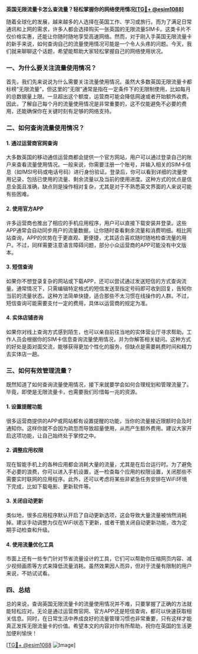 **英国无限流量卡怎么查流量？轻松掌握你的网络使用情况[[TG💪+ @esim1088](https://t.me/s/esim1088)]**

随着全球化的发展，越来越多的人选择在英国工作、学习或旅行。而为了满足日常通讯和上网的需求，许多人都会选择购买一张英国的无限流量SIM卡。这类卡片不仅价格实惠，还能让你随时随地享受高速网络。然而，对于刚入手英国无限流量卡的新手来说，如何查询自己的流量使用情况可能是一个令人头疼的问题。今天，我们就来聊聊这个话题，希望能帮助大家轻松掌握自己的网络使用状况。

### 一、为什么要关注流量使用情况？

首先，我们先来说说为什么需要关注流量使用情况。虽然大多数英国无限流量卡都标榜“无限流量”，但这里的“无限”通常是指在一定条件下的无限制使用，比如每月的总数据量上限。一旦超出这个额度，运营商可能会降低网速或者开始额外收费。因此，了解自己每个月的流量使用情况是非常重要的，这不仅能避免不必要的费用，还能确保你在关键时刻有足够的网络支持。

### 二、如何查询流量使用情况？

#### 1. 通过运营商官网查询

大多数英国的移动通信运营商都会提供一个官方网站，用户可以通过登录自己的账户来查看流量使用情况。一般来说，你需要注册一个账号，并输入相关的SIM卡信息（如IMSI号码或电话号码）进行身份验证。登录后，你可以看到详细的流量使用记录，包括已使用的流量、剩余流量以及当前的使用进度。这种方式的优点是信息全面且准确，缺点则是操作相对复杂，尤其是对于不熟悉英文界面的人来说可能有些困难。

#### 2. 使用官方APP

许多运营商也推出了相应的手机应用程序，用户可以直接下载安装并登录。这些APP通常会自动同步用户的流量数据，让你随时查看剩余流量和消费明细。相比网站查询，APP的优势在于更直观、更便捷，尤其适合喜欢随时随地检查流量的用户。不过，同样需要注意语言障碍问题，部分小众运营商的APP可能没有中文版本。

#### 3. 短信查询

如果你不想登录复杂的网站或下载APP，还可以尝试通过发送短信的方式查询流量。通常情况下，只需编辑特定格式的短信发送至指定号码即可收到回复，告知你当前的流量状态。这种方法简单快捷，适合那些不太习惯在线操作的人群。不过，短信查询可能需要支付一定的费用，具体以运营商的规定为准。

#### 4. 实体店铺咨询

如果你对线上查询方式感到陌生，也可以亲自前往当地的实体营业厅寻求帮助。工作人员会根据你的SIM卡信息查询流量使用情况，并为你解答相关疑问。这种方式的好处是面对面交流，能够获得更加个性化的服务，但缺点是需要耗费时间和精力去实体店一趟。

### 三、如何有效管理流量？

既然知道了如何查询流量使用情况，接下来就要学会如何合理规划和管理流量了。毕竟，即使是无限流量卡，也需要我们珍惜每一兆的资源。

#### 1. 设置提醒功能

很多运营商提供的APP或网站都有设置提醒的功能，当你的流量接近限额时会及时通知你。这样你就不会因为疏忽而导致超量使用，从而产生额外费用。建议大家开启这项功能，让自己始终处于掌控之中。

#### 2. 调整应用权限

现在智能手机上的各种应用都会消耗大量的流量，尤其是在后台运行时。为了避免不必要的浪费，你可以进入手机设置，逐一检查每个应用的权限设置，关闭那些不需要实时联网的应用程序。此外，还可以考虑将某些非紧急任务安排在WiFi环境下完成，比如下载电影、更新软件等。

#### 3. 关闭自动更新

类似地，很多应用程序默认开启了自动更新选项，这会导致大量流量被悄然消耗掉。建议手动调整为仅在WiFi状态下更新，或者干脆关闭自动更新功能，改为定期手动检查和升级。

#### 4. 使用流量优化工具

市面上还有一些专门针对节省流量设计的工具，它们可以帮助你压缩网页内容、减少视频画质等方式来降低流量消耗。虽然效果因人而异，但对于流量有限制的用户来说，不妨试试看。

### 四、总结

总的来说，查询英国无限流量卡的流量使用情况并不难，只要掌握了正确的方法就能轻松应对。无论是通过运营商官网、官方APP还是短信查询，都可以快速获取相关信息。同时，在日常生活中养成良好的流量管理习惯也非常重要，只有这样才能真正发挥无限流量卡的价值。希望本文的内容对你有所帮助，祝你在英国的生活更加便利愉快！

[[TG💪+ @esim1088](https://t.me/s/esim1088) ![Image](https://i.postimg.cc/4NQfJmqS/Snipaste-2025-05-13-00-14-12.png)]